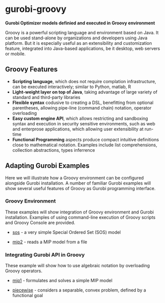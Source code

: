 # gurobi-groovy

**Gurobi Optimizer models definied and executed in Groovy environment**

Groovy is a powerful scripting language and environment based on Java.
It can be used stand-alone by organizations and developers using Java platform.
But it is especially useful as an extensibility and customization feature,
integrated into Java-based applications, be it desktop, web servers or mobile.

## Groovy Features

* **Scripting language**, which does not require complation infrastructure, can be executed interactively; 
  similar to Python, matlab, R
* **Light-weight layer on top of Java**, taking advantage of large variety of standard and third-party libraries
* **Flexible syntax** codusive to creating a DSL, benefitting from optional parentheses, 
  allowing pipe-line (command chain) notation, operator overloading
* **Easy custom engine API**, which allows restricting and sandboxing syntax and execution in 
  security sensitive environments, such as web and enterprose applications, which allowing user extensibility at run-time
* **Functional Programming** aspects produce compact intuitive definitions close to mathematical notation.
  Examples include list comprehensions, collection abstractions, types inferrence

## Adapting Gurobi Examples

Here we will illustrate how a Groovy environment can be configured alongside Gurobi installation.
A number of familiar Gurobi examples will show several useful features of Groovy as Gurobi programming interface.

### Groovy Environment

These examples will show integration of Groovy environment and Gurobi installation.
Examples of using command-line execution of Groovy scripts and Groovy Console are provided.

* [sos](sos/sos.md) - a very simple Special Ordered Set (SOS) model

* [mip2](mip2/mip2.md) - reads a MIP model from a file

### Integrating Gurobi API in Groovy

These example will show how to use algebraic notation by overloading Groovy operators.

* [mip1](mip1/mip1.md) - formulates and solves a simple MIP model

* [piecewise](piecewise/piecewise.md) - considers a separable, convex problem, defined by a functional goal

